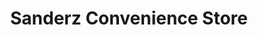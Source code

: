 ---
title: "Sanderz Convenience Store"
url: /banbury/sanderz-convenience-store/
shop: convenience
---